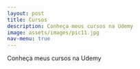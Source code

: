 ```yaml
---
layout: post
title: Cursos
description: Conheça meus cursos na Udemy
image: assets/images/pic11.jpg
nav-menu: true
---
```


Conheça meus cursos na Udemy
